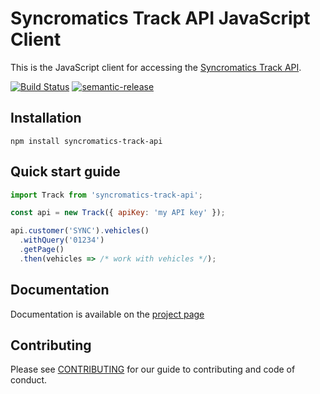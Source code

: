 # Syncromatics Track API JavaScript Client

This is the JavaScript client for accessing the [Syncromatics Track API][track-api-docs].

[![Build Status](https://travis-ci.org/syncromatics/syncromatics-track-api.svg?branch=master)](https://travis-ci.org/syncromatics/syncromatics-track-api)
[![semantic-release](https://img.shields.io/badge/%20%20%F0%9F%93%A6%F0%9F%9A%80-semantic--release-e10079.svg)](https://github.com/semantic-release/semantic-release)

## Installation

`npm install syncromatics-track-api`

## Quick start guide

```javascript
import Track from 'syncromatics-track-api';

const api = new Track({ apiKey: 'my API key' });

api.customer('SYNC').vehicles()
  .withQuery('01234')
  .getPage()
  .then(vehicles => /* work with vehicles */);
```

## Documentation

Documentation is available on the [project page][project-page]

## Contributing

Please see [CONTRIBUTING](CONTRIBUTING.md) for our guide to contributing and code of conduct.


[project-page]: http://syncromatics.github.io/syncromatics-track-api
[track-api-docs]: http://docs.syncromaticstrackapi.apiary.io


